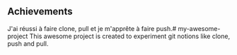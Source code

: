 ## Achievements

J'ai réussi à faire clone, pull et je m'apprête à faire push.# my-awesome-project
This awesome project is created to experiment git notions like clone, push and pull.
